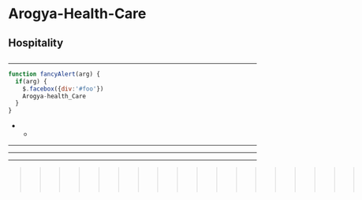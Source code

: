  Arogya-Health-Care
==
## Hospitality <h2> 
- - -
```javascript
function fancyAlert(arg) {
  if(arg) {
    $.facebox({div:'#foo'})
    Arogya-health_Care
  }
}
```
- -
-  - -
- - -
-- -
>>>>>>>>>>>>>>>>>>>>>>>>>>>>>>>>>>>>>>>>>>>>|||
